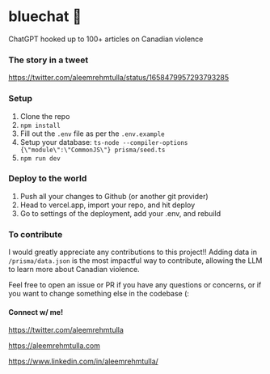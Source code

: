 # bluechat 💙

ChatGPT hooked up to 100+ articles on Canadian violence

### The story in a tweet

https://twitter.com/aleemrehmtulla/status/1658479957293793285

### Setup

1. Clone the repo
2. `npm install`
3. Fill out the `.env` file as per the `.env.example`
4. Setup your database: `ts-node --compiler-options {\"module\":\"CommonJS\"} prisma/seed.ts`
5. `npm run dev`

### Deploy to the world

1. Push all your changes to Github (or another git provider)
2. Head to vercel.app, import your repo, and hit deploy
3. Go to settings of the deployment, add your .env, and rebuild

### To contribute

I would greatly appreciate any contributions to this project!! Adding data in `/prisma/data.json` is the most impactful way to contribute, allowing the LLM to learn more about Canadian violence.

Feel free to open an issue or PR if you have any questions or concerns, or if you want to change something else in the codebase (:

#### Connect w/ me!

https://twitter.com/aleemrehmtulla

https://aleemrehmtulla.com

https://www.linkedin.com/in/aleemrehmtulla/
